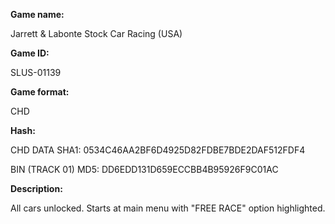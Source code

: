 **Game name:**

Jarrett & Labonte Stock Car Racing (USA)

**Game ID:**

SLUS-01139

**Game format:**

CHD

**Hash:**

CHD DATA SHA1: 0534C46AA2BF6D4925D82FDBE7BDE2DAF512FDF4

BIN (TRACK 01) MD5: DD6EDD131D659ECCBB4B95926F9C01AC

**Description:**

All cars unlocked. Starts at main menu with "FREE RACE" option highlighted.